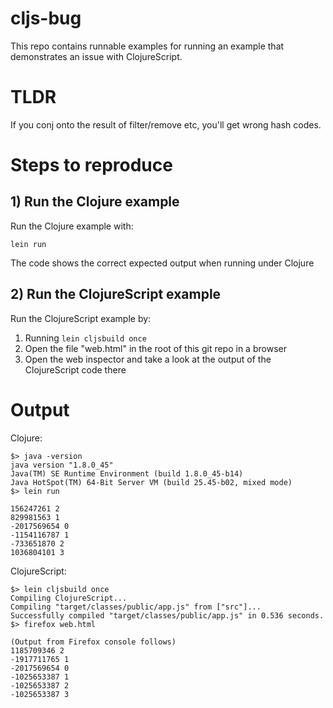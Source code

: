# cljs-bug

This repo contains runnable examples for running an example that demonstrates an issue with ClojureScript.

# TLDR

If you conj onto the result of filter/remove etc, you'll get wrong hash codes.

# Steps to reproduce

## 1) Run the Clojure example

Run the Clojure example with:

    lein run

The code shows the correct expected output when running under Clojure

## 2) Run the ClojureScript example

Run the ClojureScript example by:

1) Running `lein cljsbuild once`
2) Open the file "web.html" in the root of this git repo in a browser
3) Open the web inspector and take a look at the output of the ClojureScript code there

# Output

Clojure:

    $> java -version
    java version "1.8.0_45"
    Java(TM) SE Runtime Environment (build 1.8.0_45-b14)
    Java HotSpot(TM) 64-Bit Server VM (build 25.45-b02, mixed mode)
    $> lein run
    
    156247261 2
    829981563 1
    -2017569654 0
    -1154116787 1
    -733651870 2
    1036804101 3

ClojureScript:

    $> lein cljsbuild once
    Compiling ClojureScript...
    Compiling "target/classes/public/app.js" from ["src"]...
    Successfully compiled "target/classes/public/app.js" in 0.536 seconds.
    $> firefox web.html

    (Output from Firefox console follows)
    1185709346 2
    -1917711765 1
    -2017569654 0
    -1025653387 1
    -1025653387 2
    -1025653387 3
